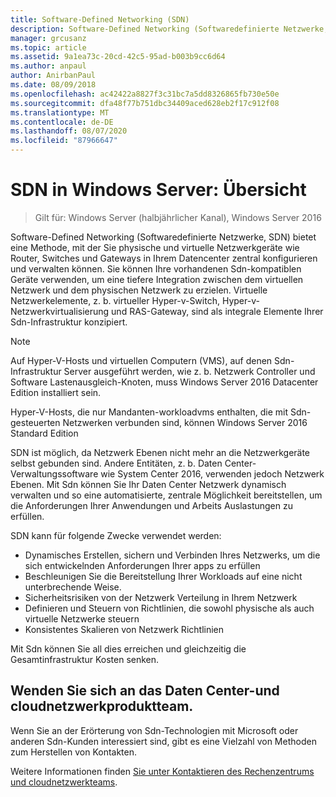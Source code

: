 ```yaml
---
title: Software-Defined Networking (SDN)
description: Software-Defined Networking (Softwaredefinierte Netzwerke, SDN) bietet eine Methode, mit der Sie physische und virtuelle Netzwerkgeräte wie Router, Switches und Gateways in Ihrem Datencenter zentral konfigurieren und verwalten können. In diesem Thema erfahren Sie mehr über die Software-Defined Networking (SDN)-Technologien, die in Windows Server, System Center und Microsoft Azure bereitgestellt werden.
manager: grcusanz
ms.topic: article
ms.assetid: 9a1ea73c-20cd-42c5-95ad-b003b9cc6d64
ms.author: anpaul
author: AnirbanPaul
ms.date: 08/09/2018
ms.openlocfilehash: ac42422a8827f3c31bc7a5dd8326865fb730e50e
ms.sourcegitcommit: dfa48f77b751dbc34409aced628eb2f17c912f08
ms.translationtype: MT
ms.contentlocale: de-DE
ms.lasthandoff: 08/07/2020
ms.locfileid: "87966647"
---
```

# <a name="sdn-in-windows-server-overview"></a>SDN in Windows Server: Übersicht

>Gilt für: Windows Server (halbjährlicher Kanal), Windows Server 2016


Software-Defined Networking (Softwaredefinierte Netzwerke, SDN) bietet eine Methode, mit der Sie physische und virtuelle Netzwerkgeräte wie Router, Switches und Gateways in Ihrem Datencenter zentral konfigurieren und verwalten können. Sie können Ihre vorhandenen Sdn-kompatiblen Geräte verwenden, um eine tiefere Integration zwischen dem virtuellen Netzwerk und dem physischen Netzwerk zu erzielen. Virtuelle Netzwerkelemente, z. b. virtueller Hyper-v-Switch, Hyper-v-Netzwerkvirtualisierung und RAS-Gateway, sind als integrale Elemente Ihrer Sdn-Infrastruktur konzipiert.

>[!Note]
>Auf Hyper-V-Hosts und virtuellen Computern (VMS), auf denen Sdn-Infrastruktur Server ausgeführt werden, wie z. b. Netzwerk Controller und Software Lastenausgleich-Knoten, muss Windows Server 2016 Datacenter Edition installiert sein.
>
>Hyper-V-Hosts, die nur Mandanten-workloadvms enthalten, die mit Sdn-gesteuerten Netzwerken verbunden sind, können Windows Server 2016 Standard Edition

SDN ist möglich, da Netzwerk Ebenen nicht mehr an die Netzwerkgeräte selbst gebunden sind. Andere Entitäten, z. b. Daten Center-Verwaltungssoftware wie System Center 2016, verwenden jedoch Netzwerk Ebenen. Mit Sdn können Sie Ihr Daten Center Netzwerk dynamisch verwalten und so eine automatisierte, zentrale Möglichkeit bereitstellen, um die Anforderungen Ihrer Anwendungen und Arbeits Auslastungen zu erfüllen.

SDN kann für folgende Zwecke verwendet werden:

- Dynamisches Erstellen, sichern und Verbinden Ihres Netzwerks, um die sich entwickelnden Anforderungen Ihrer apps zu erfüllen
- Beschleunigen Sie die Bereitstellung Ihrer Workloads auf eine nicht unterbrechende Weise.
- Sicherheitsrisiken von der Netzwerk Verteilung in Ihrem Netzwerk
- Definieren und Steuern von Richtlinien, die sowohl physische als auch virtuelle Netzwerke steuern
- Konsistentes Skalieren von Netzwerk Richtlinien

Mit Sdn können Sie all dies erreichen und gleichzeitig die Gesamtinfrastruktur Kosten senken.



## <a name="contact-the-datacenter-and-cloud-networking-product-team"></a>Wenden Sie sich an das Daten Center-und cloudnetzwerkproduktteam.

Wenn Sie an der Erörterung von Sdn-Technologien mit Microsoft oder anderen Sdn-Kunden interessiert sind, gibt es eine Vielzahl von Methoden zum Herstellen von Kontakten.

Weitere Informationen finden [Sie unter Kontaktieren des Rechenzentrums und cloudnetzwerkteams](contact-sdn-team.md).
